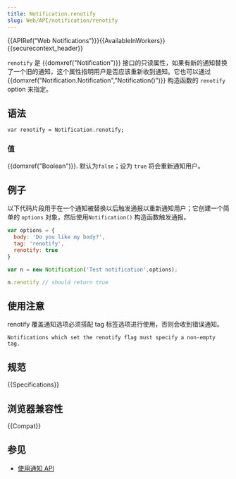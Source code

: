 ```yaml
---
title: Notification.renotify
slug: Web/API/notification/renotify
---
```


{{APIRef("Web Notifications")}}{{AvailableInWorkers}}{{securecontext_header}}

`renotify` 是 {{domxref("Notification")}} 接口的只读属性，如果有新的通知替换了一个旧的通知，这个属性指明用户是否应该重新收到通知。它也可以通过{{domxref("Notification.Notification","Notification()")}} 构造函数的 `renotify` option 来指定。

## 语法

```plain
var renotify = Notification.renotify;
```

### 值

{{domxref("Boolean")}}. 默认为`false`；设为 `true` 将会重新通知用户。

## 例子

以下代码片段用于在一个通知被替换以后触发通报以重新通知用户；它创建一个简单的 `options` 对象，然后使用`Notification()` 构造函数触发通报。

```js
var options = {
  body: 'Do you like my body?',
  tag: 'renotify',
  renotify: true
}

var n = new Notification('Test notification',options);

n.renotify // should return true
```

## 使用注意

renotify 覆盖通知选项必须搭配 tag 标签选项进行使用，否则会收到错误通知。

```plain
Notifications which set the renotify flag must specify a non-empty tag.
```

## 规范

{{Specifications}}

## 浏览器兼容性

{{Compat}}

## 参见

- [使用通知 API](/zh-CN/docs/Web/API/Notifications_API/Using_the_Notifications_API)
